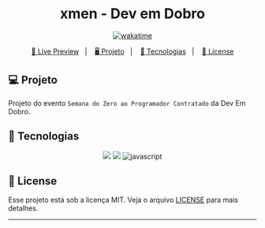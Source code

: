 <h1 align="center">
  xmen - Dev em Dobro
</h1>

<p align="center">
  <a href="https://wakatime.com/badge/user/68660678-6b86-4b78-98df-f5f41a37e1bc/project/d12075fd-8e9a-4a87-81cc-7b4eabc7399f"><img src="https://wakatime.com/badge/user/68660678-6b86-4b78-98df-f5f41a37e1bc/project/d12075fd-8e9a-4a87-81cc-7b4eabc7399f.svg" alt="wakatime"></a>
</p>

<p align="center">
  <a href="#">🔗 Live Preview</a>&nbsp;&nbsp;&nbsp;|&nbsp;&nbsp;&nbsp;
  <a href="#-projeto">🖥️ Projeto</a>&nbsp;&nbsp;&nbsp;|&nbsp;&nbsp;&nbsp;
  <a href="#-tecnologias">🚀 Tecnologias</a>&nbsp;&nbsp;&nbsp;|&nbsp;&nbsp;&nbsp;
  <a href="#-license">📝 License</a>
</p>

## 💻 Projeto

Projeto do evento `Semana do Zero ao Programador Contratado` da Dev Em Dobro.


## 🚀 Tecnologias

<p align="center">
  <img src="https://img.shields.io/badge/html5-%23E34F26.svg?style=for-the-badge&logo=html5&logoColor=white">
  <img src="https://img.shields.io/badge/css3-%231572B6.svg?style=for-the-badge&logo=css3&logoColor=white">
  <img src="https://img.shields.io/badge/javascript-%23323330.svg?style=for-the-badge&logo=javascript&logoColor=%23F7DF1E" alt="javascript" title ="javascript">
</p>

## 📝 License

Esse projeto está sob a licença MIT. Veja o arquivo [LICENSE](LICENSE) para mais detalhes.

---
